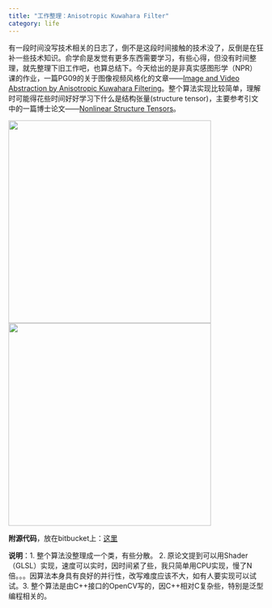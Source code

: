 ```yaml
---
title: "工作整理：Anisotropic Kuwahara Filter"
category: life
---
```


<p>有一段时间没写技术相关的日志了，倒不是这段时间接触的技术没了，反倒是在狂补一些技术知识。俞学俞是发觉有更多东西需要学习，有些心得，但没有时间整理，就先整理下旧工作吧，也算总结下。今天给出的是非真实感图形学（NPR）课的作业，一篇PG09的关于图像视频风格化的文章——<a href="http://www.kyprianidis.com/pg2009.html">Image and Video Abstraction by Anisotropic Kuwahara Filtering</a>。整个算法实现比较简单，理解时可能得花些时间好好学习下什么是结构张量(structure tensor)，主要参考引文中的一篇博士论文——<a href="http://www1.inf.tu-dresden.de/%7Etb12/Public/pub/brox_ivc06.pdf">Nonlinear Structure Tensors</a>。</p>
<p><a target="_blank" href="http://www.kyprianidis.com/files/pg2009/images1/Tambako_the_Jaguar-RoaringLion_512x512-0.png"><img width="400" border="0" class="blogimg" small="1" src="http://hiphotos.baidu.com/maxint/pic/item/bcf72b3d9d1e24839d3d6271.jpg"></a> <a target="_blank" href="http://www.kyprianidis.com/files/pg2009/images1/Tambako_the_Jaguar-RoaringLion_512x512-1.png"><img width="400" border="0" class="blogimg" small="1" src="http://hiphotos.baidu.com/maxint/pic/item/ab31d9c770ece798d3006071.jpg"></a></p>
<strong>附源代码</strong>，放在bitbucket上：<a href="http://bitbucket.org/maxint/snippets/src/tip/image/npr/kuwahara_filter/" target="_blank">这里</a>
<p><strong>说明</strong>：1. 整个算法没整理成一个类，有些分散。 2. 原论文提到可以用Shader（GLSL）实现，速度可以实时，因时间紧了些，我只简单用CPU实现，慢了N倍。。。因算法本身具有良好的并行性，改写难度应该不大，如有人要实现可以试试。3. 整个算法是由C++接口的OpenCV写的，因C++相对C复杂些，特别是泛型编程相关的。</p>